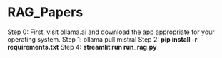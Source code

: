 # RAG_Papers
Step 0: First, visit ollama.ai and download the app appropriate for your operating system.
Step 1: ollama pull mistral
Step 2: **pip install -r requirements.txt**
Step 4: **streamlit run run_rag.py**
